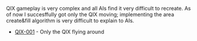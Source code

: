 QIX gameplay is very complex and all AIs find it very difficult to recreate. As of now I succesffully got only the QIX moving; implementing the area create&fill algorithm is very difficult to explain to AIs.

- [QIX-001](https://jumpjack.github.io/ArtificialCoding/claude/QIX/QIX-001.html) - Only the QIX flying around
